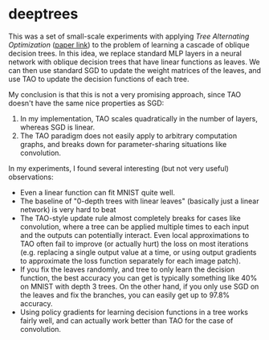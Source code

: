# deeptrees

This was a set of small-scale experiments with applying *Tree Alternating Optimization* ([paper link](https://proceedings.neurips.cc/paper/2018/file/185c29dc24325934ee377cfda20e414c-Paper.pdf)) to the problem of learning a cascade of oblique decision trees. In this idea, we replace standard MLP layers in a neural network with oblique decision trees that have linear functions as leaves. We can then use standard SGD to update the weight matrices of the leaves, and use TAO to update the decision functions of each tree.

My conclusion is that this is not a very promising approach, since TAO doesn't have the same nice properties as SGD:

 1. In my implementation, TAO scales quadratically in the number of layers, whereas SGD is linear.
 2. The TAO paradigm does not easily apply to arbitrary computation graphs, and breaks down for parameter-sharing situations like convolution.

In my experiments, I found several interesting (but not very useful) observations:

 * Even a linear function can fit MNIST quite well.
 * The baseline of "0-depth trees with linear leaves" (basically just a linear network) is very hard to beat
 * The TAO-style update rule almost completely breaks for cases like convolution, where a tree can be applied multiple times to each input and the outputs can potentially interact. Even local approximations to TAO often fail to improve (or actually hurt) the loss on most iterations (e.g. replacing a single output value at a time, or using output gradients to approximate the loss function separately for each image patch).
 * If you fix the leaves randomly, and tree to only learn the decision function, the best accuracy you can get is typically something like 40% on MNIST with depth 3 trees. On the other hand, if you only use SGD on the leaves and fix the branches, you can easily get up to 97.8% accuracy.
 * Using policy gradients for learning decision functions in a tree works fairly well, and can actually work better than TAO for the case of convolution.
